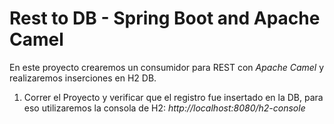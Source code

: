 # Rest to DB - Spring Boot and Apache Camel

En este proyecto crearemos un consumidor para REST con *Apache Camel* y realizaremos inserciones en H2 DB.

1. Correr el Proyecto y verificar que el registro fue insertado en la DB, para eso utilizaremos la consola de H2: *http://localhost:8080/h2-console*